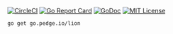 [![CircleCI](https://circleci.com/gh/peter-edge/lion-go/tree/master.png)](https://circleci.com/gh/peter-edge/lion-go/tree/master)
[![Go Report Card](http://goreportcard.com/badge/peter-edge/lion-go)](http://goreportcard.com/report/peter-edge/lion-go)
[![GoDoc](http://img.shields.io/badge/GoDoc-Reference-blue.svg)](https://godoc.org/go.pedge.io/lion)
[![MIT License](http://img.shields.io/badge/License-MIT-blue.svg)](https://github.com/peter-edge/lion-go/blob/master/LICENSE)

```shell
go get go.pedge.io/lion
```
